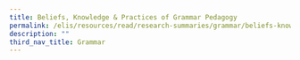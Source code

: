```yaml
---
title: Beliefs, Knowledge & Practices of Grammar Pedagogy
permalink: /elis/resources/read/research-summaries/grammar/beliefs-knowledge-and-practices-of-grammar-pedagogy/
description: ""
third_nav_title: Grammar
---
```

